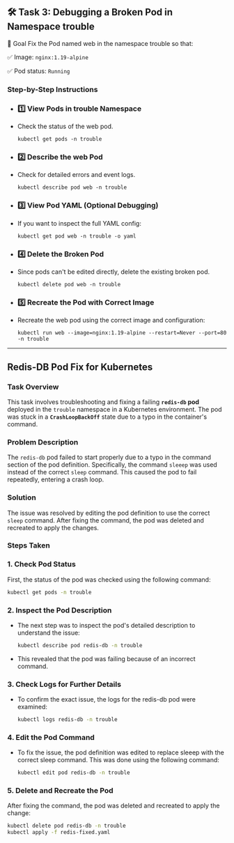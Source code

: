 ## 🛠️ Task 3: Debugging a Broken Pod in Namespace trouble

🎯 Goal
Fix the Pod named web in the namespace trouble so that:

✅ Image: `nginx:1.19-alpine`

✅ Pod status: `Running`

### Step-by-Step Instructions
- ### 1️⃣ View Pods in trouble Namespace
- Check the status of the web pod.
  ```
  kubectl get pods -n trouble
  ```
- ### 2️⃣ Describe the web Pod
- Check for detailed errors and event logs.
  ```
  kubectl describe pod web -n trouble
  ```
- ### 3️⃣ View Pod YAML (Optional Debugging)
- If you want to inspect the full YAML config:
  ```
  kubectl get pod web -n trouble -o yaml
  ```
- ### 4️⃣ Delete the Broken Pod
- Since pods can't be edited directly, delete the existing broken pod.
  ```
  kubectl delete pod web -n trouble
  ```
- ### 5️⃣ Recreate the Pod with Correct Image
- Recreate the web pod using the correct image and configuration:
  ```
  kubectl run web --image=nginx:1.19-alpine --restart=Never --port=80 -n trouble
  ```
  
--- 

##  Redis-DB Pod Fix for Kubernetes

### Task Overview

This task involves troubleshooting and fixing a failing **`redis-db` pod** deployed in the `trouble` namespace in a Kubernetes environment. The pod was stuck in a **`CrashLoopBackOff`** state due to a typo in the container's command.

### Problem Description

The `redis-db` pod failed to start properly due to a typo in the command section of the pod definition. Specifically, the command `sleeep` was used instead of the correct `sleep` command. This caused the pod to fail repeatedly, entering a crash loop.

### Solution

The issue was resolved by editing the pod definition to use the correct `sleep` command. After fixing the command, the pod was deleted and recreated to apply the changes.


### Steps Taken

### 1. Check Pod Status

First, the status of the pod was checked using the following command:
```bash
kubectl get pods -n trouble
```
### 2. Inspect the Pod Description
+ The next step was to inspect the pod's detailed description to understand the issue:
  ```bash
  kubectl describe pod redis-db -n trouble
  ```
+ This revealed that the pod was failing because of an incorrect command.
### 3. Check Logs for Further Details
+ To confirm the exact issue, the logs for the redis-db pod were examined:
  ```bash
  kubectl logs redis-db -n trouble
  ```
### 4. Edit the Pod Command
+ To fix the issue, the pod definition was edited to replace sleeep with the correct sleep command. This was done using the following command:
  ```bash
  kubectl edit pod redis-db -n trouble
  ```
### 5. Delete and Recreate the Pod
After fixing the command, the pod was deleted and recreated to apply the change:
```bash
kubectl delete pod redis-db -n trouble
kubectl apply -f redis-fixed.yaml
```
